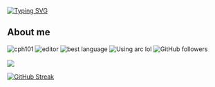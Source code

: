 [![Typing SVG](https://readme-typing-svg.demolab.com?font=Fira+Code&pause=1000&color=6AC932&random=false&width=520&height=30&lines=Fullstack+web+and+Minecraft+mod+developer;Currently+working+with+React+and+Java;5+years+in+over+7+languages)](https://git.io/typing-svg)

<h2>About me</h2>
<p align="left"> 
  <img src="https://komarev.com/ghpvc/?username=cph101&label=Profile%20Visitors&color=6ac932&style=flat" alt="cph101" /> 
  <img href="https://replit.com/@cph101" src="https://img.shields.io/badge/Editor-IntelliJ%20IDEA-yellowgreen/?logo=intellijidea&color=6ac932&logoColor=orange" alt="editor">
  <img src="https://img.shields.io/badge/Addicted%20to-React-blue/?logo=react&logoColor=light-blue&color=6ac932" alt="best language">
  <img alt="Using arc lol" src="https://img.shields.io/badge/Using-Arc-default?logo=arc&logoColor=%23bd21aaf">
  <img alt="GitHub followers" src="https://img.shields.io/github/followers/cph101?color=6ac932&label=User%20Followers&logo=github">
  <br><br>
  <a href="https://skillicons.dev">
    <img src="https://skillicons.dev/icons?i=html,js,css,swift,react,nodejs,java,bash,idea,replit,firebase" />
  </a>
</p>


[![GitHub Streak](https://streak-stats.demolab.com?user=cph101&theme=github-dark&stroke=6AC932&ring=6AC932&sideLabels=6AC932&currStreakLabel=6AC932&fire=6AC932&background=DD272700)](https://git.io/streak-stats)
